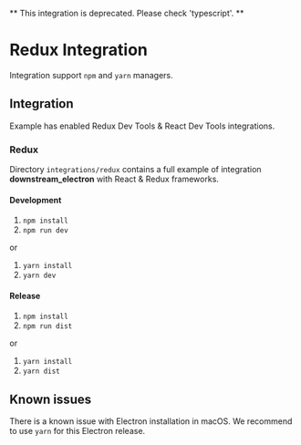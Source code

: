** This integration is deprecated. Please check 'typescript'. **

# Redux Integration

Integration support `npm` and `yarn` managers.

## Integration

Example has enabled Redux Dev Tools & React Dev Tools integrations.

### Redux

Directory `integrations/redux` contains a full example of integration **downstream_electron**
with React & Redux frameworks.

#### Development

1. `npm install`
2. `npm run dev`

or

1. `yarn install`
2. `yarn dev`

#### Release

1. `npm install`
2. `npm run dist`

or

1. `yarn install`
2. `yarn dist`

## Known issues

There is a known issue with Electron installation in macOS. We recommend to use `yarn` for this Electron release.
